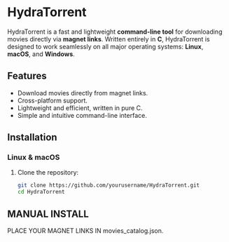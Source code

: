 # HydraTorrent

HydraTorrent is a fast and lightweight **command-line tool** for downloading movies directly via **magnet links**. Written entirely in **C**, HydraTorrent is designed to work seamlessly on all major operating systems: **Linux**, **macOS**, and **Windows**.

## Features

- Download movies directly from magnet links.
- Cross-platform support.
- Lightweight and efficient, written in pure C.
- Simple and intuitive command-line interface.

## Installation

### Linux & macOS

1. Clone the repository:
   ```bash
   git clone https://github.com/yourusername/HydraTorrent.git
   cd HydraTorrent

## MANUAL INSTALL
PLACE YOUR MAGNET LINKS IN movies_catalog.json. 
